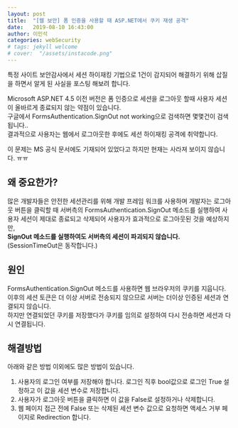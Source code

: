 ```yaml
---
layout: post
title:  "[웹 보안] 폼 인증을 사용할 때 ASP.NET에서 쿠키 재생 공격"
date:   2019-08-10 16:43:00
author: 이민석
categories: webSecurity
# tags:	jekyll welcome
# cover:  "/assets/instacode.png"
---
```


특정 사이트 보안감사에서 세션 하이재킹 기법으로 1건이 감지되어 해결하기 위해 삽질을 하면서 알게 된 사실을 포스팅 해보려 합니다.   

Microsoft ASP.NET 4.5 이전 버전은 폼 인증으로 세션을 로그아웃 할때 사용자 세션이 올바르게 종료되지 않는 약점이 있습니다.   
구글에서 FormsAuthentication.SignOut not working으로 검색하면 몇몇건이 검색됩니다..   
결과적으로 사용자는 웹에서 로그아웃한 후에도 세션 하이재킹 공격에 취약합니다.   

이 문제는 MS 공식 문서에도 기재되어 있었다고 하지만 현재는 사라져 보이지 않습니다. ㅠㅠ   

## 왜 중요한가?
많은 개발자들은 안전한 세션관리를 위해 개발 프레임 워크를 사용하며 개발자는 로그아웃 버튼을 클릭할 때 서버측의 FormsAuthentication.SignOut 메소드를 실행하여 사용자 세션이 제대로 종료되고 삭제되어 사용자가 효과적으로 로그아웃된 것을 예상하지만,   
**SignOut 메소드를 실행하여도 서버측의 세션이 파괴되지 않습니다.** (SessionTimeOut은 동작합니다.)

## 원인
FormsAuthentication.SignOut 메소드를 사용하면 웹 브라우저의 쿠키를 지웁니다.   
이후의 세션 토큰은 더 이상 서버로 전송되지 않으므로 서버는 더이상 인증된 세션과 연결되지 않습니다.   
하지만 연결되었던 쿠키를 저장했다가 쿠키를 임의로 설정하여 다시 전송하면 세션과 다시 연결됩니다.   
 
## 해결방법

아래와 같은 방법 이외에도 많은 방법이 있습니다.

 1. 사용자의 로그인 여부를 저장해야 합니다. 로그인 직후 bool값으로 로그인 True 설정하고 이 값을 세션 변수로 저장합니다.   
 2. 사용자가 로그아웃 버튼을 클릭하면 이 값을 False로 설정하거나 삭제합니다.   
 3. 웹 페이지 접근 전에 False 또는 삭제된 세션 변수 값으로 요청하면 액세스 거부 페이지로 Redirection 합니다.
